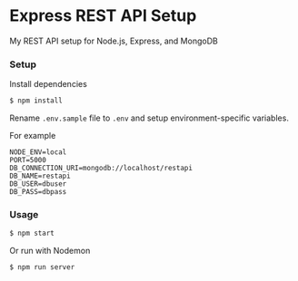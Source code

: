 # Express REST API Setup
My REST API setup for Node.js, Express, and MongoDB

### Setup
Install dependencies
```sh
$ npm install
```

Rename `.env.sample` file to `.env` and setup environment-specific variables.

For example
```dosini
NODE_ENV=local
PORT=5000
DB_CONNECTION_URI=mongodb://localhost/restapi
DB_NAME=restapi
DB_USER=dbuser
DB_PASS=dbpass
```

### Usage
```sh
$ npm start
```
Or run with Nodemon
```sh
$ npm run server
```